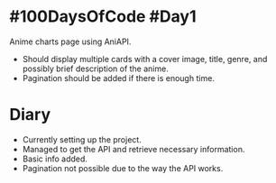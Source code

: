 # #100DaysOfCode #Day1

Anime charts page using AniAPI.

- Should display multiple cards with a cover image, title, genre, and possibly brief description of the anime.
- Pagination should be added if there is enough time.

# Diary

- Currently setting up the project.
- Managed to get the API and retrieve necessary information.
- Basic info added.
- Pagination not possible due to the way the API works.